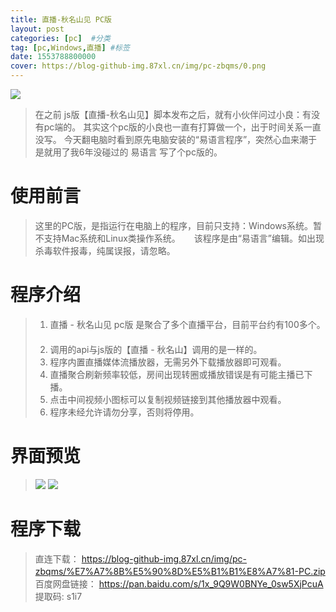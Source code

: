 ```yaml
---
title: 直播-秋名山见 PC版
layout: post
categories: [pc]  #分类
tag: [pc,Windows,直播] #标签
date: 1553788800000
cover: https://blog-github-img.87xl.cn/img/pc-zbqms/0.png
---
```


![](https://blog-github-img.87xl.cn/img/pc-zbqms/0.png)

<!-- more -->

> 在之前 js版【直播-秋名山见】脚本发布之后，就有小伙伴问过小良：有没有pc端的。
> 其实这个pc版的小良也一直有打算做一个，出于时间关系一直没写。
> 今天翻电脑时看到原先电脑安装的“易语言程序”，突然心血来潮于是就用了我6年没碰过的 易语言 写了个pc版的。

**使用前言**
======
> 这里的PC版，是指运行在电脑上的程序，目前只支持：Windows系统。暂不支持Mac系统和Linux类操作系统。
> 　
> 该程序是由“易语言”编辑。如出现杀毒软件报毒，纯属误报，请忽略。

**程序介绍**
======

> 1. 直播 - 秋名山见 pc版 是聚合了多个直播平台，目前平台约有100多个。
> 　
> 2. 调用的api与js版的【直播 - 秋名山】调用的是一样的。
> 　
> 3. 程序内置直播媒体流播放器，无需另外下载播放器即可观看。
> 　
> 4. 直播聚合刷新频率较低，房间出现转圈或播放错误是有可能主播已下播。
> 　
> 5. 点击中间视频小图标可以复制视频链接到其他播放器中观看。
> 　
> 6. 程序未经允许请勿分享，否则将停用。

**界面预览**
======

> ![](https://blog-github-img.87xl.cn/img/pc-zbqms/2.png)
> ![](https://blog-github-img.87xl.cn/img/pc-zbqms/3.png)

**程序下载**
======
> 直连下载：
> https://blog-github-img.87xl.cn/img/pc-zbqms/%E7%A7%8B%E5%90%8D%E5%B1%B1%E8%A7%81-PC.zip
> 　
> 百度网盘链接：
> https://pan.baidu.com/s/1x_9Q9W0BNYe_0sw5XjPcuA
> 提取码: s1i7
